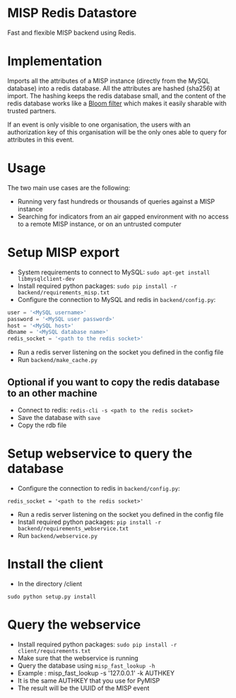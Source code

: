 # MISP Redis Datastore

Fast and flexible MISP backend using Redis.

# Implementation

Imports all the attributes of a MISP instance (directly from the MySQL database) into a redis database. All the attributes are hashed (sha256) at import. The hashing keeps the redis database small, and the content of the redis database works like a [Bloom filter](https://en.wikipedia.org/wiki/Bloom_filter) which makes it easily sharable with trusted partners.

If an event is only visible to one organisation, the users with an authorization key of this organisation will be the only ones able to query for attributes in this event.

# Usage

The two main use cases are the following:

* Running very fast hundreds or thousands of queries against a MISP instance
* Searching for indicators from an air gapped environment with no access to a remote MISP instance, or on an untrusted computer

# Setup MISP export

* System requirements to connect to MySQL: `sudo apt-get install libmysqlclient-dev`
* Install required python packages: `sudo pip install -r backend/requirements_misp.txt`
* Configure the connection to MySQL and redis in `backend/config.py`:

 ```python
user = '<MySQL username>'
password = '<MySQL user password>'
host = '<MySQL host>'
dbname = '<MySQL database name>'
redis_socket = '<path to the redis socket>'
 ```

* Run a redis server listening on the socket you defined in the config file
* Run `backend/make_cache.py`

## Optional if you want to copy the redis database to an other machine

* Connect to redis: `redis-cli -s <path to the redis socket>`
* Save the database with `save`
* Copy the rdb file

# Setup webservice to query the database

* Configure the connection to redis in `backend/config.py`:

 ```
redis_socket = '<path to the redis socket>'
 ```

* Run a redis server listening on the socket you defined in the config file
* Install required python packages: `pip install -r backend/requirements_webservice.txt`
* Run `backend/webservice.py`

# Install the client

* In the directory /client

 ```
sudo python setup.py install
 ```


# Query the webservice

* Install required python packages: `sudo pip install -r client/requirements.txt`
* Make sure that the webservice is running
* Query the database using `misp_fast_lookup -h`
* Example : misp_fast_lookup -s '127.0.0.1' -k AUTHKEY
* It is the same AUTHKEY that you use for PyMISP
* The result will be the UUID of the MISP event


